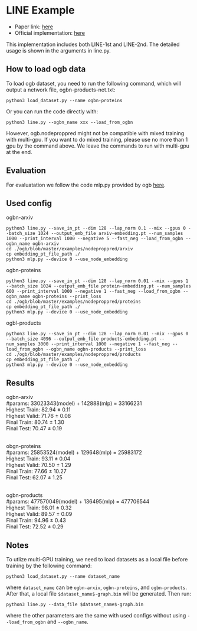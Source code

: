 # LINE Example
- Paper link: [here](https://arxiv.org/pdf/1503.03578)
- Official implementation: [here](https://github.com/tangjianpku/LINE)

This implementation includes both LINE-1st and LINE-2nd. The detailed usage is shown in the arguments in line.py.

## How to load ogb data
To load ogb dataset, you need to run the following command, which will output a network file, ogbn-products-net.txt:
```
python3 load_dataset.py --name ogbn-proteins
```
Or you can run the code directly with:
```
python3 line.py --ogbn_name xxx --load_from_ogbn
```
However, ogb.nodeproppred might not be compatible with mixed training with multi-gpu. If you want to do mixed training, please use no more than 1 gpu by the command above. We leave the commands to run with multi-gpu at the end.

## Evaluation
For evaluatation we follow the code mlp.py provided by ogb [here](https://github.com/snap-stanford/ogb/blob/master/examples/nodeproppred/).

## Used config
ogbn-arxiv
```
python3 line.py --save_in_pt --dim 128 --lap_norm 0.1 --mix --gpus 0 --batch_size 1024 --output_emb_file arxiv-embedding.pt --num_samples 1000 --print_interval 1000 --negative 5 --fast_neg --load_from_ogbn --ogbn_name ogbn-arxiv
cd ./ogb/blob/master/examples/nodeproppred/arxiv
cp embedding_pt_file_path ./
python3 mlp.py --device 0 --use_node_embedding
```

ogbn-proteins
```
python3 line.py --save_in_pt --dim 128 --lap_norm 0.01 --mix --gpus 1 --batch_size 1024 --output_emb_file protein-embedding.pt --num_samples 600 --print_interval 1000 --negative 1 --fast_neg --load_from_ogbn --ogbn_name ogbn-proteins --print_loss
cd ./ogb/blob/master/examples/nodeproppred/proteins
cp embedding_pt_file_path ./
python3 mlp.py --device 0 --use_node_embedding
```

ogbl-products
```
python3 line.py --save_in_pt --dim 128 --lap_norm 0.01 --mix --gpus 0 --batch_size 4096 --output_emb_file products-embedding.pt --num_samples 3000 --print_interval 1000 --negative 1 --fast_neg --load_from_ogbn --ogbn_name ogbn-products --print_loss
cd ./ogb/blob/master/examples/nodeproppred/products
cp embedding_pt_file_path ./
python3 mlp.py --device 0 --use_node_embedding
```

## Results
ogbn-arxiv
<br>#params: 33023343(model) + 142888(mlp) = 33166231
<br>Highest Train: 82.94 ± 0.11
<br>Highest Valid: 71.76 ± 0.08
<br>Final Train: 80.74 ± 1.30
<br>Final Test: 70.47 ± 0.19

<br>obgn-proteins
<br>#params: 25853524(model) + 129648(mlp) = 25983172
<br>Highest Train: 93.11 ± 0.04
<br>Highest Valid: 70.50 ± 1.29
<br>Final Train: 77.66 ± 10.27
<br>Final Test: 62.07 ± 1.25

<br>ogbn-products
<br>#params: 477570049(model) + 136495(mlp) = 477706544
<br>Highest Train: 98.01 ± 0.32
<br>Highest Valid: 89.57 ± 0.09
<br>Final Train: 94.96 ± 0.43
<br>Final Test: 72.52 ± 0.29

## Notes
To utlize multi-GPU training, we need to load datasets as a local file before training by the following command:
```
python3 load_dataset.py --name dataset_name
```
where `dataset_name` can be `ogbn-arxiv`, `ogbn-proteins`, and `ogbn-products`. After that, a local file `$dataset_name$-graph.bin` will be generated. Then run:
```
python3 line.py --data_file $dataset_name$-graph.bin
```
where the other parameters are the same with used configs without using `--load_from_ogbn` and `--ogbn_name`.